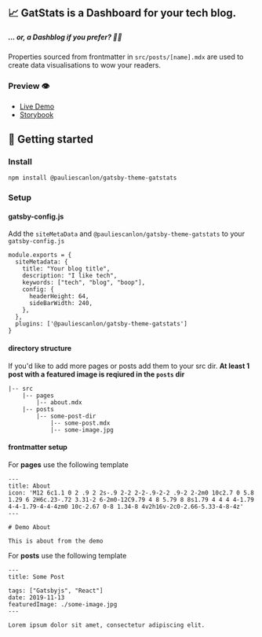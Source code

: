 ## 📈 GatStats is a Dashboard for your tech blog.

##### ... or, a Dashblog if you prefer? 🤷‍♂️

Properties sourced from frontmatter in `src/posts/[name].mdx` are used to create data visualisations to wow your readers.

### Preview 👁️

- [Live Demo](https://gatsby-theme-gatstats.netlify.com/)
- [Storybook](https://gatsby-theme-gatstats.netlify.com/storybook/)

## 🚀 Getting started

### Install

```
npm install @pauliescanlon/gatsby-theme-gatstats
```

### Setup

#### gatsby-config.js

Add the `siteMetaData` and `@pauliescanlon/gatsby-theme-gatstats` to your `gatsby-config.js`

```
module.exports = {
  siteMetadata: {
    title: "Your blog title",
    description: "I like tech",
    keywords: ["tech", "blog", "boop"],
    config: {
      headerHeight: 64,
      sideBarWidth: 240,
    },
  },
  plugins: ['@pauliescanlon/gatsby-theme-gatstats']
}
```

#### directory structure

If you'd like to add more pages or posts add them to your src dir. **At least 1 post with a featured image is reqiured in the `posts` dir**

<!-- prettier-ignore -->
```
|-- src
    |-- pages
        |-- about.mdx
    |-- posts
        |-- some-post-dir
            |-- some-post.mdx
            |-- some-image.jpg
```

#### frontmatter setup

For **pages** use the following template

```
---
title: About
icon: 'M12 6c1.1 0 2 .9 2 2s-.9 2-2 2-2-.9-2-2 .9-2 2-2m0 10c2.7 0 5.8 1.29 6 2H6c.23-.72 3.31-2 6-2m0-12C9.79 4 8 5.79 8 8s1.79 4 4 4 4-1.79 4-4-1.79-4-4-4zm0 10c-2.67 0-8 1.34-8 4v2h16v-2c0-2.66-5.33-4-8-4z'
---

# Demo About

This is about from the demo

```

For **posts** use the following template

```
---
title: Some Post

tags: ["Gatsbyjs", "React"]
date: 2019-11-13
featuredImage: ./some-image.jpg
---

Lorem ipsum dolor sit amet, consectetur adipiscing elit.
```
